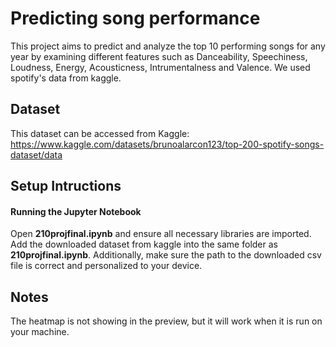 # Predicting song performance 
This project aims to predict and analyze the top 10 performing songs for any year by examining different features such as Danceability, Speechiness, Loudness, Energy, Acousticness, Intrumentalness and Valence. 
We used spotify's data from kaggle. 
## Dataset 
This dataset can be accessed from Kaggle: https://www.kaggle.com/datasets/brunoalarcon123/top-200-spotify-songs-dataset/data 
## Setup Intructions 
#### Running the Jupyter Notebook 
Open **210projfinal.ipynb** and ensure all necessary libraries are imported. Add the downloaded dataset from kaggle into the same folder as **210projfinal.ipynb**. 
Additionally, make sure the path to the downloaded csv file is correct and personalized to your device. 
## Notes
The heatmap is not showing in the preview, but it will work when it is run on your machine.
